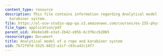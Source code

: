 ```yaml
---
content_type: resource
description: This file contains information regarding Analytical model of a rope and
  karabiner system.
file: https://ol-ocw-studio-app-qa.s3.amazonaws.com/courses/es-255-physics-of-rock-climbing-spring-2006/7b72f9fd55256823a1cfc03ca42c14f7_MITES_255S06_analmdropkarys.pdf
file_type: application/pdf
parent_uid: 49e6e1d0-e3a3-2b42-e95b-6c3f6ccb2065
resourcetype: Document
title: Analytical model of a rope and karabiner system
uid: 7b72f9fd-5525-6823-a1cf-c03ca42c14f7
---
```


